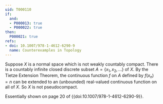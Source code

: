 ```yaml
---
uid: T000110
if:
  and:
  - P000013: true
  - P000022: true
then:
  P000021: true
refs:
- doi: 10.1007/978-1-4612-6290-9
  name: Counterexamples in Topology
---
```


Suppose $X$ is a normal space which is not weakly countably compact.  There is a countably infinite closed discrete subset $A=\{x_1,x_2,\ldots\}$ of $X$.  By the Tietze Extension Theorem, the continuous function $f$ on $A$ defined by $f(x_n)=n$ can be extended to an (unbounded) real-valued continuous function on all of $X$.  So $X$ is not pseudocompact.

Essentially shown on page 20 of {{doi:10.1007/978-1-4612-6290-9}}.
